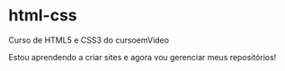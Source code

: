 # html-css
 Curso de HTML5 e CSS3 do cursoemVideo

 Estou aprendendo a criar sites e agora vou gerenciar meus repositórios!



